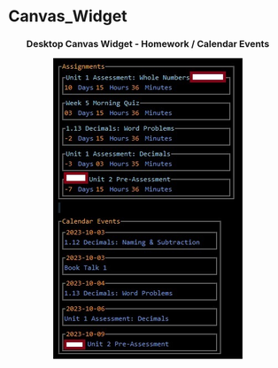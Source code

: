 # Canvas_Widget
<h3 align="center">Desktop Canvas Widget - Homework / Calendar Events</h3>
<div align="center">
  <a href="https://github.com/Daemon0ps/Canvas_Widget">
    <img src="https://github.com/Daemon0ps/Canvas_Widget/blob/main/Canvas_Widget.jpg" alt="Logo" width="342" height="544">
  </a>

